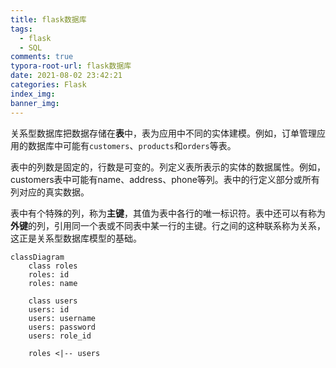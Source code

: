 ```yaml
---
title: flask数据库
tags:
  - flask
  - SQL
comments: true
typora-root-url: flask数据库
date: 2021-08-02 23:42:21
categories: Flask
index_img:
banner_img:
---
```


关系型数据库把数据存储在**表**中，表为应用中不同的实体建模。例如，订单管理应用的数据库中可能有`customers`、`products`和`orders`等表。

表中的列数是固定的，行数是可变的。列定义表所表示的实体的数据属性。例如，customers表中可能有name、address、phone等列。表中的行定义部分或所有列对应的真实数据。

表中有个特殊的列，称为**主键**，其值为表中各行的唯一标识符。表中还可以有称为**外键**的列，引用同一个表或不同表中某一行的主键。行之间的这种联系称为关系，这正是关系型数据库模型的基础。

```mermaid
classDiagram
	class roles
	roles: id
	roles: name
	
	class users
	users: id
	users: username
	users: password
	users: role_id
	
	roles <|-- users
	
```









[//]:#(设置表格整体居中显示)
<style>
    table
    {
        margin: auto;
        font-size: 80%;
    }
</style>


